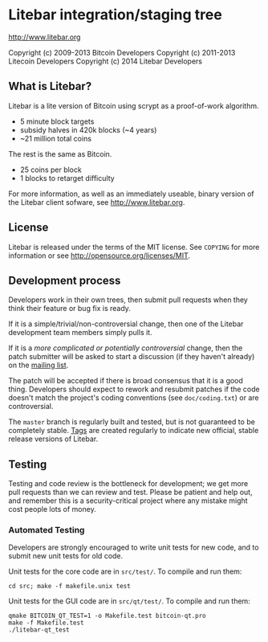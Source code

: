 Litebar integration/staging tree
================================

http://www.litebar.org

Copyright (c) 2009-2013 Bitcoin Developers
Copyright (c) 2011-2013 Litecoin Developers
Copyright (c) 2014 Litebar Developers

What is Litebar?
----------------

Litebar is a lite version of Bitcoin using scrypt as a proof-of-work algorithm.
 - 5 minute block targets
 - subsidy halves in 420k blocks (~4 years)
 - ~21 million total coins

The rest is the same as Bitcoin.
 - 25 coins per block
 - 1 blocks to retarget difficulty

For more information, as well as an immediately useable, binary version of
the Litebar client sofware, see http://www.litebar.org.

License
-------

Litebar is released under the terms of the MIT license. See `COPYING` for more
information or see http://opensource.org/licenses/MIT.

Development process
-------------------

Developers work in their own trees, then submit pull requests when they think
their feature or bug fix is ready.

If it is a simple/trivial/non-controversial change, then one of the Litebar
development team members simply pulls it.

If it is a *more complicated or potentially controversial* change, then the patch
submitter will be asked to start a discussion (if they haven't already) on the
[mailing list](http://sourceforge.net/mailarchive/forum.php?forum_name=bitcoin-development).

The patch will be accepted if there is broad consensus that it is a good thing.
Developers should expect to rework and resubmit patches if the code doesn't
match the project's coding conventions (see `doc/coding.txt`) or are
controversial.

The `master` branch is regularly built and tested, but is not guaranteed to be
completely stable. [Tags](https://github.com/bitcoin/bitcoin/tags) are created
regularly to indicate new official, stable release versions of Litebar.

Testing
-------

Testing and code review is the bottleneck for development; we get more pull
requests than we can review and test. Please be patient and help out, and
remember this is a security-critical project where any mistake might cost people
lots of money.

### Automated Testing

Developers are strongly encouraged to write unit tests for new code, and to
submit new unit tests for old code.

Unit tests for the core code are in `src/test/`. To compile and run them:

    cd src; make -f makefile.unix test

Unit tests for the GUI code are in `src/qt/test/`. To compile and run them:

    qmake BITCOIN_QT_TEST=1 -o Makefile.test bitcoin-qt.pro
    make -f Makefile.test
    ./litebar-qt_test

